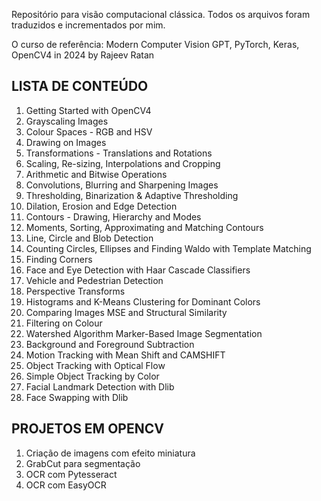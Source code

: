 Repositório para visão computacional clássica. 
Todos os arquivos foram traduzidos e incrementados por mim. 

O curso de referência: Modern Computer Vision GPT, PyTorch, Keras, OpenCV4 in 2024 by Rajeev Ratan

## **LISTA DE CONTEÚDO**


1. Getting Started with OpenCV4
2. Grayscaling Images
3. Colour Spaces - RGB and HSV
4. Drawing on Images
5. Transformations - Translations and Rotations
6. Scaling, Re-sizing, Interpolations and Cropping
7. Arithmetic and Bitwise Operations
8. Convolutions, Blurring and Sharpening Images
9. Thresholding, Binarization & Adaptive Thresholding
10. Dilation, Erosion and Edge Detection
11. Contours - Drawing, Hierarchy and Modes
12. Moments, Sorting, Approximating and Matching Contours
13. Line, Circle and Blob Detection
14. Counting Circles, Ellipses and Finding Waldo with Template Matching
15. Finding Corners
16. Face and Eye Detection with Haar Cascade Classifiers
17. Vehicle and Pedestrian Detection
18. Perspective Transforms
19. Histograms and K-Means Clustering for Dominant Colors
20. Comparing Images MSE and Structural Similarity
21. Filtering on Colour
22. Watershed Algorithm Marker-Based Image Segmentation
23. Background and Foreground Subtraction
24. Motion Tracking with Mean Shift and CAMSHIFT
25. Object Tracking with Optical Flow
26. Simple Object Tracking by Color
27. Facial Landmark Detection with Dlib
28. Face Swapping with Dlib

## **PROJETOS EM OPENCV** 

1. Criação de imagens com efeito miniatura
2. GrabCut para segmentação
3. OCR com Pytesseract
4. OCR com EasyOCR
